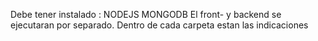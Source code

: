 Debe tener instalado : NODEJS MONGODB
El front- y backend se ejecutaran por separado. Dentro de cada carpeta estan las indicaciones